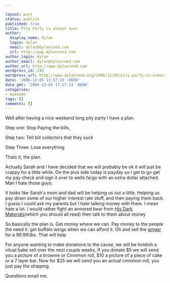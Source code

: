 ```yaml
---

layout: post
status: publish
published: true
title: Pity Party is almost over
author:
  display_name: Dylan
  login: dylan
  email: dylan@dylanreed.com
  url: http://www.dylanreed.com
author_login: dylan
author_email: dylan@dylanreed.com
author_url: http://www.dylanreed.com
wordpress_id: 245
wordpress_url: http://www.dylanreed.org/2006/12/05/pity-party-is-almost-over/
date: '2006-12-05 11:17:33 -0600'
date_gmt: '2006-12-05 17:17:33 -0600'
categories:
- Awesome
tags: []
comments: []
---
```


Well after having a nice weekend long pity party I have a plan.

Step one: Stop Paying the bills,

Step two: Tell bill collectors that they suck

Step Three: Lose everything

Thats it, the plan.

Actually Sarah and I have decided that we will probably be ok it will just be crappy for a little while. On the plus side today is payday so I get to go get my pay check and sign it over to wells fargo with an extra dollar attached. Man I hate those guys.

It looks like Sarah's mom and dad will be helping us out a little. Helping us pay down some of our higher interest rate stuff, and then paying them back. I guess I could ask my parents but I hate talking money with them. I mean hate a lot. I would rather fight an armored bear from [His Dark Materials][1](which you should all read) then talk to them about money

   [1]: http://www.amazon.com/His-Dark-Materials-Trilogy-Spyglass/dp/0440419514/sr=8-1/qid=1165338397/ref=pd_bbs_1/102-8356827-0138522?ie=UTF8&s=books

So basically the plan is. Get money where we can. Pay money to the people the need it. get buffalo wings when we can afford it. Oh and sell the [ginger][2] for a 99.99\lbs. That will help

   [2]: http://www.flickr.com/photos/dylansarah/310404965/

For anyone wanting to make donations to the cause, we will be holdinh a vitual bake sell over the next couple weeks. If you donate $5 we will send you a picture of a brownie or Cinnimon roll, $10 a picture of a piece of cake or a 7 layer bar. Now for $25 we will send you an actual cinnimon roll, you just pay the shipping.

Questions email me.
